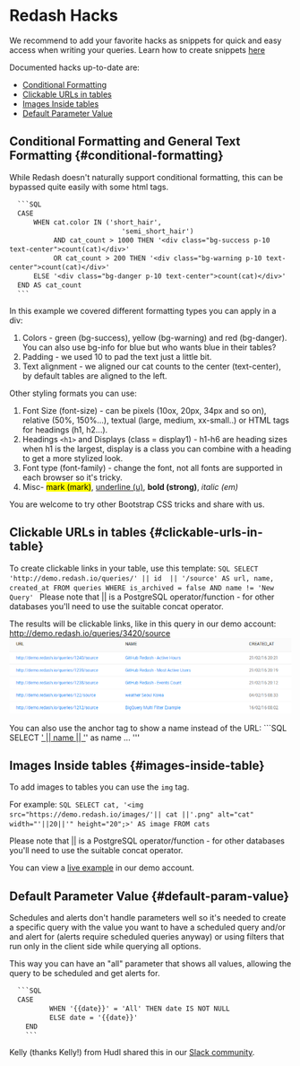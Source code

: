 # Redash Hacks

We recommend to add your favorite hacks as snippets for quick and easy access when writing your queries.
Learn how to create snippets [here](../queries/writing_queries.md#query_snippets)

Documented hacks up-to-date are:
* [Conditional Formatting](#conditional-formatting)
* [Clickable URLs in tables](#clickable-urls-in-table)
* [Images Inside tables](#images-inside-table)
* [Default Parameter Value](#default-param-value)

## Conditional Formatting and General Text Formatting {#conditional-formatting}

While Redash doesn't naturally support conditional formatting, this can be bypassed quite easily with some html tags.

      ```SQL
      CASE
          WHEN cat.color IN ('short_hair',
                                'semi_short_hair')
               AND cat_count > 1000 THEN '<div class="bg-success p-10 text-center">count(cat)</div>'
               OR cat_count > 200 THEN '<div class="bg-warning p-10 text-center">count(cat)</div>'
          ELSE '<div class="bg-danger p-10 text-center">count(cat)</div>'
      END AS cat_count
      ```

In this example we covered different formatting types you can apply in a div:
1. Colors - green (bg-success), yellow (bg-warning) and red (bg-danger). You can also use bg-info for blue but who wants blue in their tables?
2. Padding - we used 10 to pad the text just a little bit.
3. Text alignment - we aligned our cat counts to the center (text-center), by default tables are aligned to the left.

Other styling formats you can use:
1. Font Size (font-size) - can be pixels (10ox, 20px, 34px and so on), relative (50%, 150%...), textual (large, medium, xx-small..) or HTML tags for headings (h1, h2...).
2. Headings ``<h1>`` and Displays (class = display1) - h1-h6 are heading sizes when h1 is the largest, display is a class you can combine with a heading to get a more stylized look.
3. Font type (font-family) - change the font, not all fonts are supported in each browser so it's tricky.
4. Misc- <mark>mark (mark)</mark>, <u>underline (u)</u>, <strong>bold (strong)</strong>, <em>italic (em)</em>

You are welcome to try other Bootstrap CSS tricks and share with us.

## Clickable URLs in tables {#clickable-urls-in-table}

To create clickable links in your table, use this template:
      ```SQL
      SELECT 'http://demo.redash.io/queries/' || id  || '/source' AS url, name, created_at
      FROM queries
      WHERE is_archived = false
      AND name != 'New Query'
      ```
Please note that || is a PostgreSQL operator/function - for other databases you'll need to use the suitable concat operator.

The results will be clickable links, like in this query in our demo account: http://demo.redash.io/queries/3420/source
![](../assets/url_results.png)

You can also use the anchor tag to show a name instead of the URL:
      ```SQL
      SELECT <a href="https://demo.redash.io/queries/' || id || '">' || name || '</a>' as name
      ...
      '''

## Images Inside tables {#images-inside-table}

To add images to tables you can use the `img` tag.

For example:
      ```SQL
      SELECT cat, '<img src="https://demo.redash.io/images/'|| cat ||'.png" alt="cat" width="'||20||'" height="20";>' AS image
      FROM cats
      ```

Please note that || is a PostgreSQL operator/function - for other databases you'll need to use the suitable concat operator.

You can view a [live example](http://demo.redash.io/queries/1896/source#table) in our demo account.

## Default Parameter Value {#default-param-value}

Schedules and alerts don't handle parameters well so it's needed to create a specific query with the value you want to have a scheduled query and/or and alert for (alerts require scheduled queries anyway) or using filters that run only in the client side while querying all options.

This way you can have an "all" parameter that shows all values, allowing the query to be scheduled and get alerts for.

      ```SQL
      CASE
              WHEN '{{date}}' = 'All' THEN date IS NOT NULL
              ELSE date = '{{date}}'
        END
        ```
Kelly (thanks Kelly!) from Hudl shared this in our [Slack community](https://slack.redash.io).
